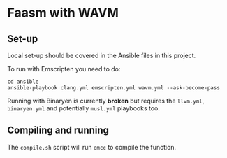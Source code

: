 # Faasm with WAVM

## Set-up

Local set-up should be covered in the Ansible files in this project.

To run with Emscripten you need to do:

```
cd ansible
ansible-playbook clang.yml emscripten.yml wavm.yml --ask-become-pass
```

Running with Binaryen is currently **broken** but requires the `llvm.yml`, `binaryen.yml` and potentially `musl.yml`
playbooks too.

## Compiling and running

The `compile.sh` script will run `emcc` to compile the function.
